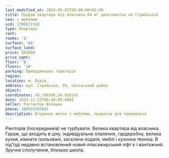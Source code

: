 ```yaml
---
last_modified_at: 2024-05-03T00:00:00+02:00
title: Продаж квартири від власника 64 м² двокімнатна на Стрийській
seo: з меблями
uid: 1700672160
type: Квартира
rent:
rooms: '2'
surface: '64'
surface_land:
price: $65000
price_sqmt:
floor: '8'
floors: '14'
parking: Прибудинкова територія
region:
location: м. Львів
address: вул. Стрийська, 59, Сихівський район
object:
coordinates: 49.796598,24.018145
date: 2023-11-22T00:00:00.000Z
seller: Ростислав Волошин
phone: 380503707601
description: Вторинне житло з меблями, придатне для проживання
---
```


Ріелторів (посередників) не турбувати. Велика квартира від власника. Гараж, що входить в ціну, індивідуальне опалення, гардеробна, велика кухня, кімнати ізольовані, засклена лоджія, меблі і кухонна техніка. В під'їзді недавно встановлений новий лпасажирський ліфт є і вантажний. Зручне сполучення, близько школа.

